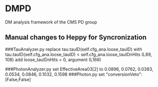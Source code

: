# DMPD
DM analysis framework of the CMS PD group

## Manual changes to Heppy for Syncronization
###TauAnalyzer.py
replace tau.tauID(self.cfg_ana.loose_tauID) with tau.tauID(self.cfg_ana.loose_tauID) < self.cfg_ana.loose_tauIDnHits (L89, 108)
add loose_tauIDnHits = 0, argument (L166)

###PhotonAnalyzer.py
set EffectiveArea03[2] to 0.0896, 0.0762, 0.0383, 0.0534, 0.0846, 0.1032, 0.1598
###Photon.py
set "conversionVeto": [False,False]

